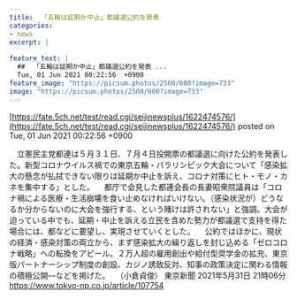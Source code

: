 ```yaml
---
title:  「五輪は延期か中止」都議選公約を発表  
categories:
- news
excerpt: |
  
feature_text: |
  ##  「五輪は延期か中止」都議選公約を発表 ...
  Tue, 01 Jun 2021 00:22:56  +0900
feature_image: "https://picsum.photos/2560/600?image=733"
image: "https://picsum.photos/2560/600?image=733"
---
```


[https://fate.5ch.net/test/read.cgi/seijinewsplus/1622474576/](https://fate.5ch.net/test/read.cgi/seijinewsplus/1622474576/)
posted on Tue, 01 Jun 2021 00:22:56  +0900

<!--more-->

　立憲民主党都連は５月３１日、７月４日投開票の都議選に向けた公約を発表した。新型コロナウイルス禍での東京五輪・パラリンピック大会について「感染拡大の懸念が払拭できない限りは延期か中止を訴え、コロナ対策にヒト・モノ・カネを集中する」とした。 　都庁で会見した都連会長の長妻昭衆院議員は「コロナ禍による医療・生活崩壊を食い止めなければいけない。（感染状況が）どうなるか分からないのに大会を強行する、という賭けは許されない」と強調。大会が迫っている中でも、延期・中止を訴える立民を含めた勢力が都議選で支持を得た場合には、都などに要望し、実現させていくとした。 　公約ではほかに、現状の経済・感染対策の両立から、まず感染拡大の繰り返しを封じ込める「ゼロコロナ戦略」への転換をアピール。２万人超の雇用創出や給付型奨学金の拡充、東京版パートナーシップ制度の創設、カジノ誘致反対、知事の政策決定に関わる情報の積極公開—などを掲げた。 　（小倉貞俊） 東京新聞 2021年5月31日 21時06分 https://www.tokyo-np.co.jp/article/107754
